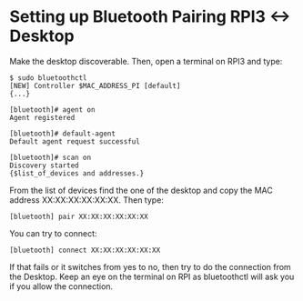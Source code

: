 # Setting up Bluetooth Pairing RPI3 <-> Desktop

Make the desktop discoverable. Then, open a terminal on RPI3 and type:

```
$ sudo bluetoothctl
[NEW] Controller $MAC_ADDRESS_PI [default]
{...}

[bluetooth]# agent on
Agent registered

[bluetooth]# default-agent
Default agent request successful

[bluetooth]# scan on
Discovery started
{$list_of_devices and addresses.}
```

From the list of devices find the one of the desktop and copy the MAC address XX:XX:XX:XX:XX:XX. Then type:

```
[bluetooth] pair XX:XX:XX:XX:XX:XX
```

 You can try to connect:
 ```
 [bluetooth] connect XX:XX:XX:XX:XX:XX
 ```
 
 If that fails or it switches from yes to no, then try to do the connection from the Desktop. Keep an eye on the terminal on RPI as bluetoothctl will ask you if you allow the connection.
 
